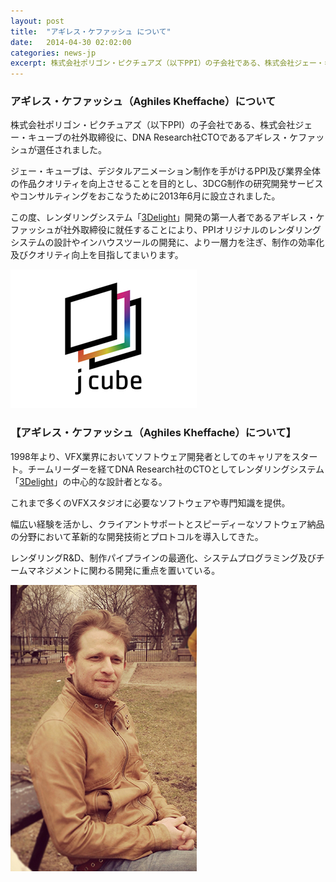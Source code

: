 ```yaml
---
layout: post
title:  "アギレス・ケファッシュ について"
date:   2014-04-30 02:02:00
categories: news-jp
excerpt: 株式会社ポリゴン・ピクチュアズ（以下PPI）の子会社である、株式会社ジェー・キューブの社外取締役に、DNA Research社CTOであるアギレス・ケファッシュが選任されました。
---
```



<div class="row">
<div class="col-md-6">

<h3> アギレス・ケファッシュ（Aghiles Kheffache）について </h3>

<p>株式会社ポリゴン・ピクチュアズ（以下PPI）の子会社である、株式会社ジェー・キューブの社外取締役に、DNA Research社CTOであるアギレス・ケファッシュが選任されました。</p>

<p>ジェー・キューブは、デジタルアニメーション制作を手がけるPPI及び業界全体の作品クオリティを向上させることを目的とし、3DCG制作の研究開発サービスやコンサルティングをおこなうために2013年6月に設立されました。</p>

<p>この度、レンダリングシステム「<a href="http://www.3delight.com/" target="_blank">3Delight</a>」開発の第一人者であるアギレス・ケファッシュが社外取締役に就任することにより、PPIオリジナルのレンダリングシステムの設計やインハウスツールの開発に、より一層力を注ぎ、制作の効率化及びクオリティ向上を目指してまいります。</p>

</div>

<div class="col-md-6">

<img src="/img/JCube_rainbow_001B.jpg" width="298" alt="">

</div>
</div>


<div class="row">
<div class="col-md-6">

<h3>【アギレス・ケファッシュ（Aghiles Kheffache）について】</h3>


<p>1998年より、VFX業界においてソフトウェア開発者としてのキャリアをスタート。チームリーダーを経てDNA Research社のCTOとしてレンダリングシステム「<a href="http://www.3delight.com/" target="_blank">3Delight</a>」の中心的な設計者となる。</p>

<p>これまで多くのVFXスタジオに必要なソフトウェアや専門知識を提供。</p>

<p>幅広い経験を活かし、クライアントサポートとスピーディーなソフトウェア納品の分野において革新的な開発技術とプロトコルを導入してきた。</p>
<p>レンダリングR&amp;D、制作パイプラインの最適化、システムプログラミング及びチームマネジメントに関わる開発に重点を置いている。</p>

</div>

<div class="col-md-6">

<img src="/img/Aghiles_photo_w298.jpg" width="298" alt="">

</div>
</div>